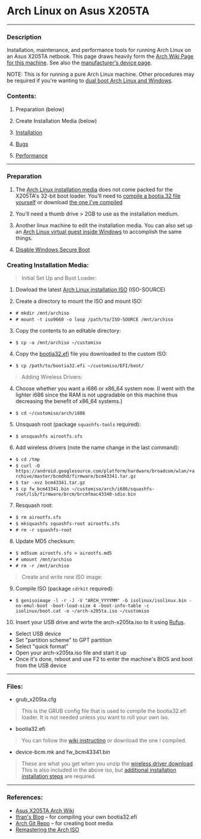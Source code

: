 # Arch Linux on Asus X205TA

-----

### Description

Installation, maintenance, and performance tools for running Arch Linux on an Asus X205TA netbook.  This page draws heavily form the [Arch Wiki Page for this machine](https://wiki.archlinux.org/index.php/Asus_x205ta).  See also the [manufacturer's device page](https://www.asus.com/us/Notebooks/ASUS_EeeBook_X205TA/).

NOTE:  This is for running a pure Arch Linux machine.  Other procedures may be required if you're wanting to [dual boot Arch Linux and Windows](https://wiki.archlinux.org/index.php/Dual_boot_with_Windows).

### Contents:

1) Preparation (below)

2) Create Installation Media (below)

3) [Installation](https://github.com/gtbjj/x205ta/blob/master/INSTALL.md)

4) [Bugs](https://github.com/gtbjj/x205ta/blob/master/BUGS.md)

5) [Performance](https://github.com/gtbjj/x205ta/blob/master/PERFORMANCE.md)

-----

### Preparation

1) The [Arch Linux installation media](https://www.archlinux.org/download/) does not come packed for the X205TA's 32-bit boot loader.  You'll need to [compile a bootia.32 file yourself](https://www.archlinux.org/download/) or download [the one I've compiled](https://github.com/gtbjj/x205ta/blob/master/bootia32.efi?raw=true)

2) You'll need a thumb drive > 2GB to use as the installation medium.

3) Another linux machine to edit the installation media.  You can also set up an [Arch Linux virtual guest inside Windows](https://wiki.archlinux.org/index.php/VirtualBox#Installation_steps_for_Arch_Linux_guests) to accomplish the same things.

4) [Disable Windows Secure 
Boot](http://itsfoss.com/disable-uefi-secure-boot-in-windows-8/)

### Creating Installation Media:
> Initial Set Up and Boot Loader:

1) Dowload the latest [Arch Linux installation ISO](https://www.archlinux.org/download/) (ISO-SOURCE)

2) Create a directory to mount the ISO and mount ISO:
* ```# mkdir /mnt/archiso```
* ```# mount -t iso9660 -o loop /path/to/ISO-SOURCE /mnt/archiso```

3) Copy the contents to an editable directory:
* ```$ cp -a /mnt/archiso ~/customiso```

4) Copy the [bootia32.efi](https://github.com/gtbjj/x205ta/blob/master/bootia32.efi?raw=true) file you downloaded to the custom ISO:
* ```$ cp /path/to/bootia32.efi ~/customiso/EFI/boot/```

> Adding Wireless Drivers:

4) Choose whether you want a i686 or x86_64 system now.  (I went with the lighter i686 since the RAM is not upgradable on this machine thus decreasing the benefit of x86_64 systems.)
* ```$ cd ~/customiso/arch/i686```

5) Unsquash root (package ```squashfs-tools``` required):
* ```$ unsquashfs airootfs.sfs```

6) Add wireless drivers (note the name change in the last command):
* ```$ cd /tmp```
* ```$ curl -O https://android.googlesource.com/platform/hardware/broadcom/wlan/+archive/master/bcmdhd/firmware/bcm43341.tar.gz```
* ```$ tar -xvz bcm43341.tar.gz```
* ```$ cp fw_bcm43341.bin ~/customiso/arch/i686/squashfs-root/lib/firmware/brcm/brcmfmac43340-sdio.bin```

7) Resquash root:
* ```$ rm airootfs.sfs```
* ```$ mksquashfs squashfs-root airootfs.sfs```
* ```# rm -r squashfs-root```

8) Update MD5 checksum:
* ```$ md5sum airootfs.sfs > airootfs.md5```
* ```# umount /mnt/archiso```
* ```# rm -r /mnt/archiso```

>  Create and write new ISO image:

9) Compile ISO (package ```cdrkit``` required):
* ```$ genisoimage -l -r -J -V "ARCH_YYYYMM" -b isolinux/isolinux.bin -no-emul-boot -boot-load-size 4 -boot-info-table -c isolinux/boot.cat -o ~/arch-x205ta.iso ~/customiso```

10) Insert your USB drive and wirte the arch-x205ta.iso to it using [Rufus](https://rufus.akeo.ie/).
* Select USB device
* Set "partition scheme" to GPT partition
* Select "quick format"
* Open your arch-x205ta.iso file and start it up
* Once it's done, reboot and use F2 to enter the machine's BIOS and boot from the USB device

-----

### Files:

* grub_x205ta.cfg
> This is the GRUB config file that is used to compile the bootia32.efi loader.  It is not needed unless you want to roll your own iso.

* bootia32.efi
> You can follow the [wiki instructino](https://wiki.archlinux.org/index.php/Asus_x205ta#Creating_bootia32.efi) or download the one I compiled.

* device-bcm.mk and fw_bcm43341.bin
> These are what you get when you unzip the [wireless driver download](https://android.googlesource.com/platform/hardware/broadcom/wlan/+archive/master/bcmdhd/firmware/bcm43341.tar.gz).  This is also included in the above iso, but [additional installation installation steps](https://wiki.archlinux.org/index.php/Asus_x205ta#Enable_wifi) are required.

-----

### References:

- [Asus X205TA Arch Wiki](https://wiki.archlinux.org/index.php/Asus_x205ta)
- [Ifran's Blog](http://ifranali.blogspot.com/2015/04/installing-arch-linux-on-asus-x205ta.html) – for compiling your own bootia32.efi
- [Arch Git Repo](https://projects.archlinux.org/archiso.git/tree/docs/README.transfer#n105) – for creating boot media
- [Remastering the Arch ISO](https://wiki.archlinux.org/index.php/Remastering_the_Install_ISO)
